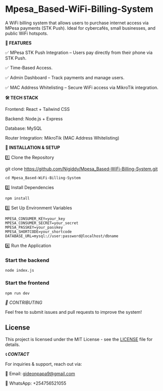 # Mpesa_Based-WiFi-Billing-System
A WiFi billing system that allows users to purchase internet access via MPesa payments (STK Push). Ideal for cybercafés, small businesses, and public WiFi hotspots.

**📌 FEATURES**

✅ MPesa STK Push Integration – Users pay directly from their phone via STK Push.

✅ Time-Based Access.

✅ Admin Dashboard – Track payments and manage users.

✅ MAC Address Whitelisting – Secure WiFi access via MikroTik integration.


**🛠️ TECH STACK**

Frontend: React + Tailwind CSS

Backend: Node.js + Express

Database: MySQL

Router Integration: MikroTik (MAC Address Whitelisting)


**🔧 INSTALLATION & SETUP**

1️⃣ Clone the Repository

git clone https://github.com/Nigiddy/Mpesa_Based-WiFi-Billing-System.git


`cd Mpesa_Based-WiFi-Billing-System`



2️⃣ Install Dependencies


`npm install`



3️⃣ Set Up Environment Variables


```
MPESA_CONSUMER_KEY=your_key
MPESA_CONSUMER_SECRET=your_secret
MPESA_PASSKEY=your_passkey
MPESA_SHORTCODE=your_shortcode
DATABASE_URL=mysql://user:password@localhost/dbname
```



4️⃣ Run the Application


### Start the backend
`node index.js`

### Start the frontend
`npm run dev`




*🤝 CONTRIBUTING*

Feel free to submit issues and pull requests to improve the system!



## License
This project is licensed under the MIT License - see the [LICENSE](LICENSE) file for details.






***📞 CONTACT***

For inquiries & support, reach out via:

📧 Email: gideonpapa9@gmail.com

📱 WhatsApp: +254756521055
